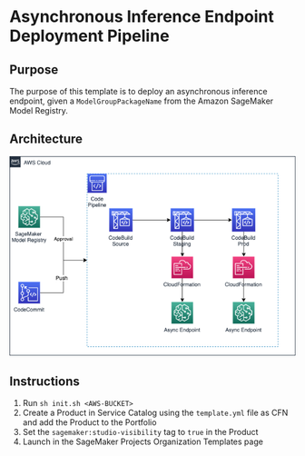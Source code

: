 # Asynchronous Inference Endpoint Deployment Pipeline

## Purpose

The purpose of this template is to deploy an asynchronous inference endpoint, given a `ModelGroupPackageName` from the Amazon SageMaker Model Registry. 

## Architecture

![async-project.png](images/async-project.png)

## Instructions

1. Run `sh init.sh <AWS-BUCKET>`
2. Create a Product in Service Catalog using the `template.yml` file as CFN and add the Product to the Portfolio
3. Set the `sagemaker:studio-visibility` tag to `true` in the Product
4. Launch in the SageMaker Projects Organization Templates page